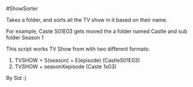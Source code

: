 #ShowSorter

Takes a folder, and sorts all the TV show
in it based on their name.

For example, Caste S01E03 gets moved the
a folder named Castle and sub folder Season 1

This script works TV Show from with two different formats:
1) TVSHOW + S(season) + E(episode) (CastleS01E03)
2) TVSHOW + seasonXepisode (Caste 1x03)



By Sid :)